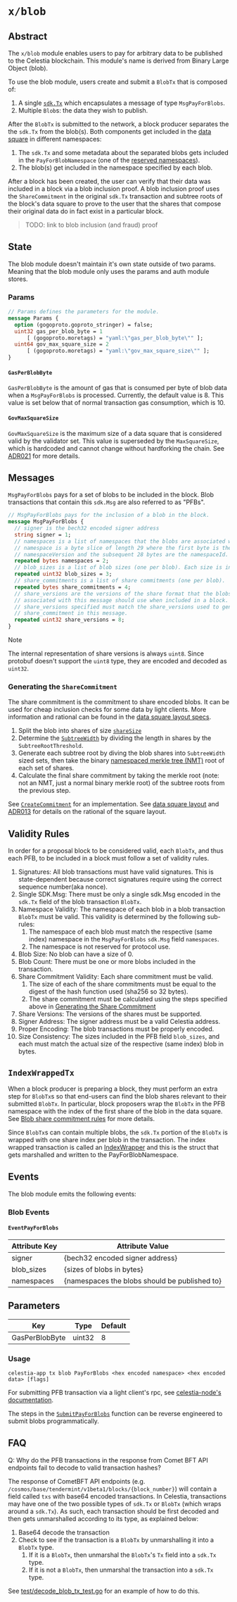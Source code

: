 # `x/blob`

## Abstract

The `x/blob` module enables users to pay for arbitrary data to be published to
the Celestia blockchain. This module's name is derived from Binary Large Object
(blob).

To use the blob module, users create and submit a `BlobTx` that is composed of:

1. A single [`sdk.Tx`](https://github.com/celestiaorg/cosmos-sdk/blob/v1.15.0-sdk-v0.46.13/docs/architecture/adr-020-protobuf-transaction-encoding.md) which encapsulates a message of type `MsgPayForBlobs`.
1. Multiple `Blob`s: the data they wish to publish.

After the `BlobTx` is submitted to the network, a block producer separates the
the `sdk.Tx` from the blob(s). Both components get included in the
[data square](../../specs/src/specs/data_square_layout.md) in different namespaces:

1. The `sdk.Tx` and some metadata about the separated blobs gets included in the `PayForBlobNamespace` (one of the [reserved namespaces](../../specs/src/specs/namespace.md#reserved-namespaces)).
1. The blob(s) get included in the namespace specified by each blob.

After a block has been created, the user can verify that their data was included
in a block via a blob inclusion proof. A blob inclusion proof uses the
`ShareCommitment` in the original `sdk.Tx` transaction and subtree roots of the
block's data square to prove to the user that the shares that compose their
original data do in fact exist in a particular block.

> TODO: link to blob inclusion (and fraud) proof

## State

The blob module doesn't maintain it's own state outside of two params. Meaning
that the blob module only uses the params and auth module stores.

### Params

```proto
// Params defines the parameters for the module.
message Params {
  option (gogoproto.goproto_stringer) = false;
  uint32 gas_per_blob_byte = 1
      [ (gogoproto.moretags) = "yaml:\"gas_per_blob_byte\"" ];
  uint64 gov_max_square_size = 2
      [ (gogoproto.moretags) = "yaml:\"gov_max_square_size\"" ];
}
```

#### `GasPerBlobByte`

`GasPerBlobByte` is the amount of gas that is consumed per byte of blob data
when a `MsgPayForBlobs` is processed. Currently, the default value is 8. This
value is set below that of normal transaction gas consumption, which is 10.

#### `GovMaxSquareSize`

`GovMaxSquareSize` is the maximum size of a data square that is considered valid
by the validator set. This value is superseded by the `MaxSquareSize`, which is
hardcoded and cannot change without hardforking the chain. See
[ADR021](../../docs/architecture/adr-021-restricted-block-size.md) for more
details.

## Messages

`MsgPayForBlobs` pays for a set of blobs to be included in the block. Blob transactions that contain this `sdk.Msg` are also referred to as "PFBs".

```proto
// MsgPayForBlobs pays for the inclusion of a blob in the block.
message MsgPayForBlobs {
  // signer is the bech32 encoded signer address
  string signer = 1;
  // namespaces is a list of namespaces that the blobs are associated with. A
  // namespace is a byte slice of length 29 where the first byte is the
  // namespaceVersion and the subsequent 28 bytes are the namespaceId.
  repeated bytes namespaces = 2;
  // blob_sizes is a list of blob sizes (one per blob). Each size is in bytes.
  repeated uint32 blob_sizes = 3;
  // share_commitments is a list of share commitments (one per blob).
  repeated bytes share_commitments = 4;
  // share_versions are the versions of the share format that the blobs
  // associated with this message should use when included in a block. The
  // share_versions specified must match the share_versions used to generate the
  // share_commitment in this message.
  repeated uint32 share_versions = 8;
}
```

> [!NOTE]
> The internal representation of share versions is always `uint8`. Since protobuf doesn't support the `uint8` type, they are encoded and decoded as `uint32`.

### Generating the `ShareCommitment`

The share commitment is the commitment to share encoded blobs. It can be used
for cheap inclusion checks for some data by light clients. More information and
rational can be found in the [data square layout
specs](../../specs/src/specs/data_square_layout.md).

1. Split the blob into shares of size [`shareSize`](../../specs/src/specs/data_structures.md#consensus-parameters)
1. Determine the
   [`SubtreeWidth`](https://sunrise/blob/v1.0.0-rc2/pkg/shares/non_interactive_defaults.go#L94-L116)
   by dividing the length in shares by the `SubtreeRootThreshold`.
1. Generate each subtree root by diving the blob shares into `SubtreeWidth`
   sized sets, then take the binary [namespaced merkle tree
   (NMT)](https://github.com/celestiaorg/nmt/blob/v0.16.0/docs/spec/nmt.md) root
   of each set of shares.
1. Calculate the final share commitment by taking the merkle root (note: not an
   NMT, just a normal binary merkle root) of the subtree roots from the previous
   step.

See
[`CreateCommitment`](https://sunrise/blob/v1.0.0-rc2/x/blob/types/payforblob.go#L169-L236)
for an implementation. See [data square
layout](../../specs/src/specs/data_square_layout.md) and
[ADR013](../../docs/architecture/adr-013-non-interactive-default-rules-for-zero-padding.md)
for details on the rational of the square layout.

## Validity Rules

In order for a proposal block to be considered valid, each `BlobTx`, and thus
each PFB, to be included in a block must follow a set of validity rules.

1. Signatures: All blob transactions must have valid signatures. This is
   state-dependent because correct signatures require using the correct sequence
   number(aka nonce).
1. Single SDK.Msg: There must be only a single sdk.Msg encoded in the `sdk.Tx`
   field of the blob transaction `BlobTx`.
1. Namespace Validity: The namespace of each blob in a blob transaction `BlobTx`
   must be valid. This validity is determined by the following sub-rules:
    1. The namespace of each blob must match the respective (same index)
       namespace in the `MsgPayForBlobs` `sdk.Msg` field `namespaces`.
    1. The namespace is not reserved for protocol use.
1. Blob Size: No blob can have a size of 0.
1. Blob Count: There must be one or more blobs included in the transaction.
1. Share Commitment Validity: Each share commitment must be valid.
    1. The size of each of the share commitments must be equal to the digest of
       the hash function used (sha256 so 32 bytes).
    1. The share commitment must be calculated using the steps specified above
       in [Generating the Share
       Commitment](./README.md#generating-the-sharecommitment)
1. Share Versions: The versions of the shares must be supported.
1. Signer Address: The signer address must be a valid Celestia address.
1. Proper Encoding: The blob transactions must be properly encoded.
1. Size Consistency: The sizes included in the PFB field `blob_sizes`, and each
   must match the actual size of the respective (same index) blob in bytes.

## `IndexWrappedTx`

When a block producer is preparing a block, they must perform an extra step for
`BlobTx`s so that end-users can find the blob shares relevant to their submitted
`BlobTx`. In particular, block proposers wrap the `BlobTx` in the PFB namespace
with the index of the first share of the blob in the data square. See [Blob
share commitment
rules](../../specs/src/specs/data_square_layout.md#blob-share-commitment-rules)
for more details.

Since `BlobTx`s can contain multiple blobs, the `sdk.Tx` portion of the `BlobTx`
is wrapped with one share index per blob in the transaction. The index wrapped
transaction is called an
[IndexWrapper](https://github.com/celestiaorg/celestia-core/blob/2d2a65f59eabf1993804168414b86d758f30c383/proto/tendermint/types/types.proto#L192-L198)
and this is the struct that gets marshalled and written to the
PayForBlobNamespace.

## Events

The blob module emits the following events:

### Blob Events

#### `EventPayForBlobs`

| Attribute Key | Attribute Value                               |
|---------------|-----------------------------------------------|
| signer        | {bech32 encoded signer address}               |
| blob_sizes    | {sizes of blobs in bytes}                     |
| namespaces    | {namespaces the blobs should be published to} |

## Parameters

| Key            | Type   | Default |
|----------------|--------|---------|
| GasPerBlobByte | uint32 | 8       |

### Usage

```shell
celestia-app tx blob PayForBlobs <hex encoded namespace> <hex encoded data> [flags]
```

For submitting PFB transaction via a light client's rpc, see [celestia-node's
documentation](https://docs.celestia.org/developers/node-tutorial#submitting-data).

The steps in the
[`SubmitPayForBlobs`](https://sunrise/blob/v1.0.0-rc2/x/blob/payforblob.go#L15-L54)
function can be reverse engineered to submit blobs programmatically.

<!-- markdownlint-enable MD010 -->

## FAQ

Q: Why do the PFB transactions in the response from Comet BFT API endpoints fail to decode to valid transaction hashes?

The response of CometBFT API endpoints (e.g. `/cosmos/base/tendermint/v1beta1/blocks/{block_number}`) will contain a field called `txs` with base64 encoded transactions. In Celestia, transactions may have one of the two possible types of `sdk.Tx` or `BlobTx` (which wraps around a `sdk.Tx`). As such, each transaction should be first decoded and then gets unmarshalled according to its type, as explained below: 

1. Base64 decode the transaction
1. Check to see if the transaction is a `BlobTx` by unmarshalling it into a `BlobTx` type.
   1. If it is a `BlobTx`, then unmarshal the `BlobTx`'s `Tx` field into a `sdk.Tx` type.
   1. If it is not a `BlobTx`, then unmarshal the transaction into a `sdk.Tx` type.

See [test/decode_blob_tx_test.go](./test/decode_blob_tx_test.go) for an example of how to do this.
